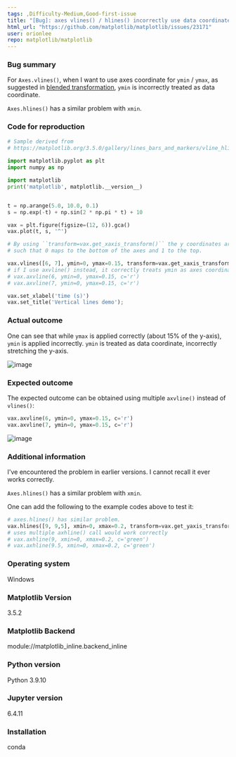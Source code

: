 ```yaml
---
tags: ,Difficulty-Medium,Good-first-issue
title: "[Bug]: axes vlines() / hlines() incorrectly use data coordinate as min when blended transform is applied"
html_url: "https://github.com/matplotlib/matplotlib/issues/23171"
user: orionlee
repo: matplotlib/matplotlib
---
```


### Bug summary

For `Axes.vlines()`, when I want to use axes coordinate for `ymin` / `ymax`, as suggested in [blended transformation](https://matplotlib.org/3.5.0/tutorials/advanced/transforms_tutorial.html#blended-transformations), `ymin` is incorrectly treated as data coordinate.

`Axes.hlines()` has a similar problem with `xmin`.

### Code for reproduction

```python
# Sample derived from
# https://matplotlib.org/3.5.0/gallery/lines_bars_and_markers/vline_hline_demo.html#sphx-glr-gallery-lines-bars-and-markers-vline-hline-demo-py
    
import matplotlib.pyplot as plt
import numpy as np

import matplotlib 
print('matplotlib', matplotlib.__version__)


t = np.arange(5.0, 10.0, 0.1)
s = np.exp(-t) + np.sin(2 * np.pi * t) + 10

vax = plt.figure(figsize=(12, 6)).gca()
vax.plot(t, s, '^')

# By using ``transform=vax.get_xaxis_transform()`` the y coordinates are scaled
# such that 0 maps to the bottom of the axes and 1 to the top.

vax.vlines([6, 7], ymin=0, ymax=0.15, transform=vax.get_xaxis_transform(), colors='r')
# if I use axvline() instead, it correctly treats ymin as axes coordinate.
# vax.axvline(6, ymin=0, ymax=0.15, c='r')
# vax.axvline(7, ymin=0, ymax=0.15, c='r')

vax.set_xlabel('time (s)')
vax.set_title('Vertical lines demo');
```


### Actual outcome

One can see that while `ymax` is applied correctly (about 15% of the y-axis), `ymin` is applied incorrectly. `ymin` is treated as data coordinate, incorrectly stretching the y-axis.

![image](https://user-images.githubusercontent.com/250644/171294142-451a27fe-2e01-498e-84cb-9acc99aa3232.png)


### Expected outcome

The expected outcome can be obtained using multiple `axvline()` instead of `vlines()`:
```python
vax.axvline(6, ymin=0, ymax=0.15, c='r')
vax.axvline(7, ymin=0, ymax=0.15, c='r')
```

![image](https://user-images.githubusercontent.com/250644/171294186-a4570463-54e6-4a26-ab59-36245567c096.png)


### Additional information

I've encountered the problem in earlier versions. I cannot recall it ever works correctly.

`Axes.hlines()`  has a similar problem with `xmin`.

One can add the following to the example codes above to test it:

```python
# axes.hlines() has similar problem.
vax.hlines([9, 9,5], xmin=0, xmax=0.2, transform=vax.get_yaxis_transform(), colors='green')
# uses multiple axhline() call would work correctly
# vax.axhline(9, xmin=0, xmax=0.2, c='green')
# vax.axhline(9.5, xmin=0, xmax=0.2, c='green')
```


### Operating system

Windows

### Matplotlib Version

3.5.2

### Matplotlib Backend

module://matplotlib_inline.backend_inline

### Python version

Python 3.9.10

### Jupyter version

6.4.11

### Installation

conda